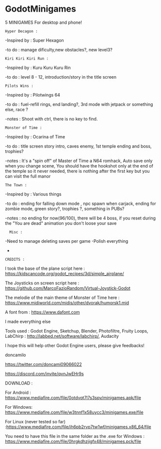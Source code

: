# GodotMinigames

5 MINIGAMES
For desktop and phone!

    Hyper Decagon :

-Inspired by : Super Hexagon

-to do : manage dificulty,new obstacles?, new level3?

    Kiri Kiri Kiri Run :

-Inspired by : Kuru Kuru Kuru Rin

-to do : level 8 - 12, introduction/story in the title screen

    Pilots Wins :

-Inspired by : Pilotwings 64

-to do :  fuel-refill rings, end landing?, 3rd mode with jetpack or something else, race ?

-notes : Shoot with ctrl, there is no key to find.

    Monster of Time :

-Inspired by : Ocarina of Time

-to do : title screen story intro, caves enemy, 1st temple ending and boss, trophies?

-notes : It's a "spin off" of Master of Time a N64 romhack,  Auto save only when you change scene, You should have the hookshot only at the end of the temple so it never needed, there is nothing after the first key but you can visit the full manor

    The Town : 
    
-Inspired by : Various things

-to do : ending for falling down mode , npc spawn when carjack, ending for zombie mode, green story?, trophies ?, something in PUBs? 

-notes : no ending for now(96/100), there will be 4 boss, if you reset during the "You are dead" animation you don't loose your save

      Misc :
      
-Need to manage deleting saves per game
-Polish everything



*


    CREDITS :

I took the base of the plane script here : https://kidscancode.org/godot_recipes/3d/simple_airplane/

The Joysticks on screen script  here : https://github.com/MarcoFazioRandom/Virtual-Joystick-Godot

The melodie of the main theme of Monster of Time here : https://www.midiworld.com/midis/other/dvorak/humorsk1.mid

A font from : https://www.dafont.com

I made everything else 

Tools used :
Godot Engine,
Sketchup,
Blender,
Photofiltre,
Fruity Loops,
LabChirp : http://labbed.net/software/labchirp/,
Audacity

I hope this will help other Godot Engine users, please give feedbacks!

doncamilo

https://twitter.com/doncami09066022

https://discord.com/invite/qvnJwEHr9s





DOWNLOAD :

For Android :  https://www.mediafire.com/file/0otdvqt7l7s3spv/minigames.apk/file

For Windows:  https://www.mediafire.com/file/w3tnnf1x58uycc3/minigames.exe/file

For Linux (never tested so far) :https://www.mediafire.com/file/ih6pb2rvp7tw1wf/minigames.x86_64/file

You need to have this file in the same folder as the .exe for Windows :
https://www.mediafire.com/file/0hrgkdhzjigfx48/minigames.pck/file
